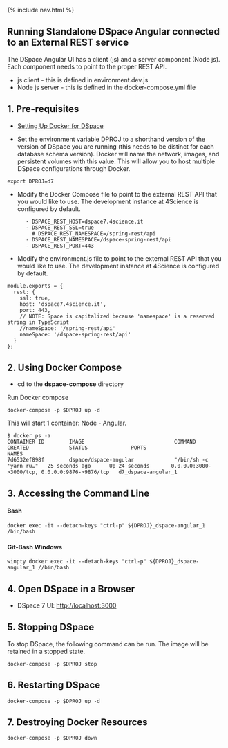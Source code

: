 {% include nav.html %}
## Running Standalone DSpace Angular connected to an External REST service

The DSpace Angular UI has a client (js) and a server component (Node js).  Each component needs to point to the proper REST API.
- js client - this is defined in environment.dev.js
- Node js server - this is defined in the docker-compose.yml file

## 1. Pre-requisites
- [Setting Up Docker for DSpace](../../documentation/tutorialSetup.md)

- Set the environment variable DPROJ to a shorthand version of the version of DSpace you are running (this needs to be distinct for each database schema version). Docker will name the network, images, and persistent volumes with this value.  This will allow you to host multiple DSpace configurations through Docker.

```
export DPROJ=d7
```

- Modify the Docker Compose file to point to the external REST API that you would like to use.  The development instance at 4Science is configured by default.

```
      - DSPACE_REST_HOST=dspace7.4science.it
      - DSPACE_REST_SSL=true
        # DSPACE_REST_NAMESPACE=/spring-rest/api
      - DSPACE_REST_NAMESPACE=/dspace-spring-rest/api
      - DSPACE_REST_PORT=443
```
- Modify the environment.js file to point to the external REST API that you would like to use. The development instance at 4Science is configured by default.

```
module.exports = {
  rest: {
    ssl: true,
    host: 'dspace7.4science.it',
    port: 443,
    // NOTE: Space is capitalized because 'namespace' is a reserved string in TypeScript
    //nameSpace: '/spring-rest/api'
    nameSpace: '/dspace-spring-rest/api'
  }
};
```

## 2. Using Docker Compose

- cd to the **dspace-compose** directory

Run Docker compose

```
docker-compose -p $DPROJ up -d
```

This will start 1 container: Node - Angular.

```
$ docker ps -a
CONTAINER ID        IMAGE                             COMMAND                  CREATED             STATUS              PORTS                                            NAMES
7d6532ef898f        dspace/dspace-angular             "/bin/sh -c 'yarn ru…"   25 seconds ago      Up 24 seconds       0.0.0.0:3000->3000/tcp, 0.0.0.0:9876->9876/tcp   d7_dspace-angular_1
```

## 3. Accessing the Command Line

#### Bash
```
docker exec -it --detach-keys "ctrl-p" ${DPROJ}_dspace-angular_1 /bin/bash
```

#### Git-Bash Windows
```
winpty docker exec -it --detach-keys "ctrl-p" ${DPROJ}_dspace-angular_1 //bin/bash
```

## 4. Open DSpace in a Browser
- DSpace 7 UI: [http://localhost:3000](http://localhost:3000)

## 5. Stopping DSpace
To stop DSpace, the following command can be run.  The image will be retained in a stopped state.
```
docker-compose -p $DPROJ stop
```

## 6. Restarting DSpace

```
docker-compose -p $DPROJ up -d
```

## 7. Destroying Docker Resources

```
docker-compose -p $DPROJ down
```
